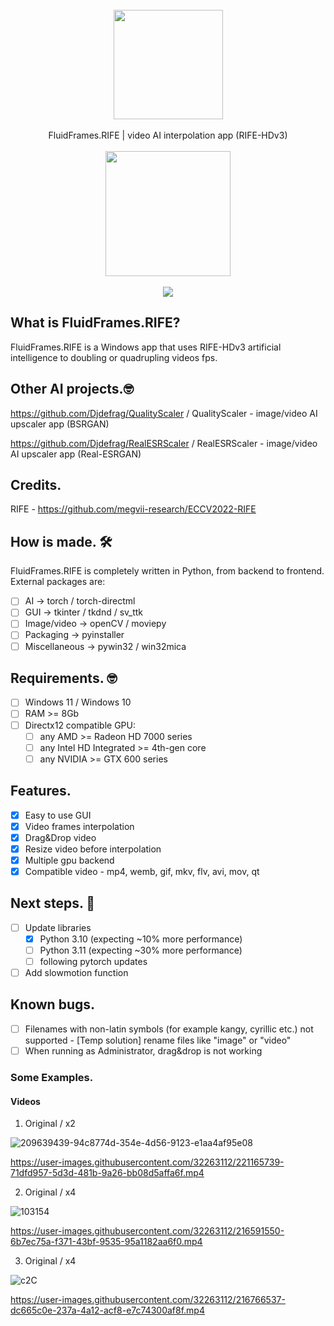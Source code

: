 <div align="center">
    <br>
    <img src="https://user-images.githubusercontent.com/32263112/216588514-0ad68175-c65e-47ee-9ca8-d163572d9be9.png" width="175"> </a> 
    <br><br>FluidFrames.RIFE | video AI interpolation app (RIFE-HDv3) <br><br>
    <a href="https://jangystudio.itch.io/fluidframesrife">
         <img src="https://user-images.githubusercontent.com/86362423/162710522-c40c4f39-a6b9-48bc-84bc-1c6b78319f01.png" width="200">
    </a>
</div>
<br>
<div align="center">
    <img src="https://user-images.githubusercontent.com/32263112/216588704-752de2d7-d78c-4776-9935-f1d44ef4b8a8.PNG"> </a> 
</div>

## What is FluidFrames.RIFE?
FluidFrames.RIFE is a Windows app that uses RIFE-HDv3 artificial intelligence to doubling or quadrupling videos fps.

## Other AI projects.🤓

https://github.com/Djdefrag/QualityScaler / QualityScaler - image/video AI upscaler app (BSRGAN)

https://github.com/Djdefrag/RealESRScaler / RealESRScaler - image/video AI upscaler app (Real-ESRGAN)

## Credits.

RIFE - https://github.com/megvii-research/ECCV2022-RIFE

## How is made. 🛠

FluidFrames.RIFE is completely written in Python, from backend to frontend. 
External packages are:
- [ ] AI  -> torch / torch-directml
- [ ] GUI -> tkinter / tkdnd / sv_ttk
- [ ] Image/video -> openCV / moviepy
- [ ] Packaging   -> pyinstaller
- [ ] Miscellaneous -> pywin32 / win32mica

## Requirements. 🤓
- [ ] Windows 11 / Windows 10
- [ ] RAM >= 8Gb
- [ ] Directx12 compatible GPU:
    - [ ] any AMD >= Radeon HD 7000 series
    - [ ] any Intel HD Integrated >= 4th-gen core
    - [ ] any NVIDIA >=  GTX 600 series

## Features.

- [x] Easy to use GUI
- [x] Video frames interpolation
- [x] Drag&Drop video
- [x] Resize video before interpolation
- [x] Multiple gpu backend
- [x] Compatible video  - mp4, wemb, gif, mkv, flv, avi, mov, qt 

## Next steps. 🤫
- [ ] Update libraries 
    - [x] Python 3.10 (expecting ~10% more performance) 
    - [ ] Python 3.11 (expecting ~30% more performance)
    - [ ] following pytorch updates
- [ ] Add slowmotion function

## Known bugs.
- [ ] Filenames with non-latin symbols (for example kangy, cyrillic etc.) not supported - [Temp solution] rename files like "image" or "video"
- [ ] When running as Administrator, drag&drop is not working

### Some Examples.
#### Videos

1. Original / x2

![209639439-94c8774d-354e-4d56-9123-e1aa4af95e08](https://user-images.githubusercontent.com/32263112/221165591-3a0fb780-3ba8-4cf5-8405-fc83eb58ee66.gif)

https://user-images.githubusercontent.com/32263112/221165739-71dfd957-5d3d-481b-9a26-bb08d5affa6f.mp4

2. Original / x4

![103154](https://user-images.githubusercontent.com/32263112/216591421-4c24c1b3-9929-4806-acd6-28a7f61430b6.gif)

https://user-images.githubusercontent.com/32263112/216591550-6b7ec75a-f371-43bf-9535-95a1182aa6f0.mp4

3. Original / x4

![c2C](https://user-images.githubusercontent.com/32263112/216766526-bfbb789d-2868-465f-bbb8-244538f41635.gif)

https://user-images.githubusercontent.com/32263112/216766537-dc665c0e-237a-4a12-acf8-e7c74300af8f.mp4


